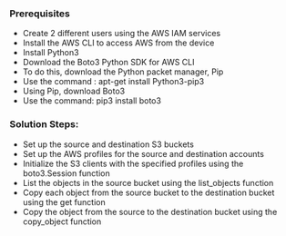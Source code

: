 ### Prerequisites

- Create 2 different users using the AWS IAM services
- Install the AWS CLI to access AWS from the device
- Install Python3
- Download the Boto3 Python SDK for AWS CLI
- To do this, download the Python packet manager, Pip
- Use the command : apt-get install Python3-pip3
- Using Pip, download Boto3
- Use the command: pip3 install boto3

### Solution Steps:

- Set up the source and destination S3 buckets
- Set up the AWS profiles for the source and destination accounts
- Initialize the S3 clients with the specified profiles using the boto3.Session function
- List the objects in the source bucket using the list_objects function
- Copy each object from the source bucket to the destination bucket using the get function
- Copy the object from the source to the destination bucket using the copy_object function
